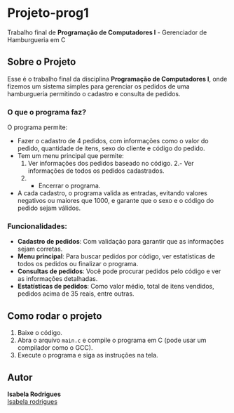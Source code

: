 # Projeto-prog1
Trabalho final de **Programação de Computadores I** - Gerenciador de Hamburgueria em C

## Sobre o Projeto

Esse é o trabalho final da disciplina **Programação de Computadores I**, onde fizemos um sistema simples para gerenciar os pedidos de uma hamburgueria permitindo o cadastro e consulta de pedidos.

### O que o programa faz?

O programa permite:
- Fazer o cadastro de 4 pedidos, com informações como o valor do pedido, quantidade de itens, sexo do cliente e código do pedido.
- Tem um menu principal que permite:
  1. Ver informações dos pedidos baseado no código.
  2.- Ver informações de todos os pedidos cadastrados.
  3. - Encerrar o programa.
- A cada cadastro, o programa valida as entradas, evitando valores negativos ou maiores que 1000, e garante que o sexo e o código do pedido sejam válidos.

### Funcionalidades:

- **Cadastro de pedidos**: Com validação para garantir que as informações sejam corretas.
- **Menu principal**: Para buscar pedidos por código, ver estatísticas de todos os pedidos ou finalizar o programa.
- **Consultas de pedidos**: Você pode procurar pedidos pelo código e ver as informações detalhadas.
- **Estatísticas de pedidos**: Como valor médio, total de itens vendidos, pedidos acima de 35 reais, entre outras.

## Como rodar o projeto

1. Baixe o código.
2. Abra o arquivo `main.c` e compile o programa em C (pode usar um compilador como o GCC).
3. Execute o programa e siga as instruções na tela.

## Autor

**Isabela Rodrigues**  
[Isabela rodrigues](https://github.com/Isabelardg)
